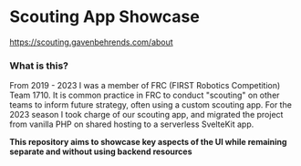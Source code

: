 # Scouting App Showcase

https://scouting.gavenbehrends.com/about

### What is this?
From 2019 - 2023 I was a member of FRC (FIRST Robotics Competition) Team 1710. It is common practice in FRC to conduct "scouting" on other teams to inform future strategy, often using a custom scouting app. For the 2023 season I took charge of our scouting app, and migrated the project from vanilla PHP on shared hosting to a serverless SvelteKit app.

**This repository aims to showcase key aspects of the UI while remaining separate and without using backend resources** 

